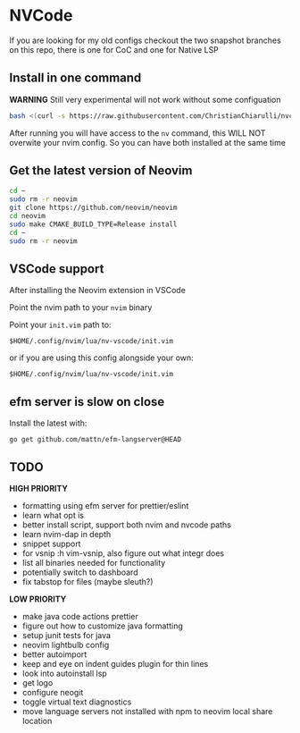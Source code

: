 # NVCode

If you are looking for my old configs checkout the two snapshot branches on this repo, there is one for CoC and one for Native LSP

## Install in one command

**WARNING** Still very experimental will not work without some configuation

```bash
bash <(curl -s https://raw.githubusercontent.com/ChristianChiarulli/nvcode/master/utils/installer/install-nv-code.sh)
```

After running you will have access to the `nv` command, this WILL NOT overwite your nvim config. So you can have both installed at the same time

## Get the latest version of Neovim 

```bash
cd ~
sudo rm -r neovim
git clone https://github.com/neovim/neovim
cd neovim
sudo make CMAKE_BUILD_TYPE=Release install
cd ~
sudo rm -r neovim
```

## VSCode support

After installing the Neovim extension in VSCode

Point the nvim path to your `nvim` binary

Point your `init.vim` path to:

```vim
$HOME/.config/nvim/lua/nv-vscode/init.vim
```

or if you are using this config alongside your own:

```vim
$HOME/.config/nvim/lua/nv-vscode/init.vim
```

## efm server is slow on close

Install the latest with:

```
go get github.com/mattn/efm-langserver@HEAD
```

## TODO

**HIGH PRIORITY**
- formatting using efm server for prettier/eslint
- learn what opt is
- better install script, support both nvim and nvcode paths
- learn nvim-dap in depth
- snippet support
- for vsnip :h vim-vsnip, also figure out what integr does
- list all binaries needed for functionality
- potentially switch to dashboard
- fix tabstop for files (maybe sleuth?)

**LOW PRIORITY**
- make java code actions prettier
- figure out how to customize java formatting
- setup junit tests for java
- neovim lightbulb config
- better autoimport
- keep and eye on indent guides plugin for thin lines
- look into autoinstall lsp
- get logo
- configure neogit
- toggle virtual text diagnostics
- move language servers not installed with npm to neovim local share location
